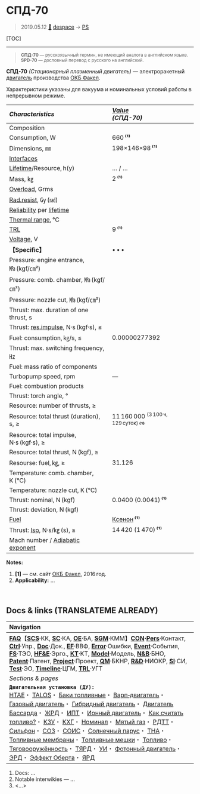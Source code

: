 # СПД-70
> 2019.05.12 [🚀](../index/index.md) [despace](index.md) → [PS](ps.md)

[TOC]

---

> <small>**СПД-70** — русскоязычный термин, не имеющий аналога в английском языке. **SPD-70** — дословный перевод с русского на английский.</small>

**СПД-70** *(Стационарный плазменный двигатель)* — электроракетный [двигатель](ps.md) производства [ОКБ Факел](zz_edb_fakel.md).

Характеристики указаны для вакуума и номинальных условий работы в непрерывном режиме.

|*Characteristics*|*[Value](si.md)<br> (СПД-70)*|
|:--|:--|
|Composition| |
|Consumption, W|660 **⁽¹⁾**|
|Dimensions, ㎜|198×146×98 **⁽¹⁾**|
|[Interfaces](interface.md)| |
|[Lifetime](lifetime.md)/Resource, h(y)|… / …|
|Mass, ㎏|2 **⁽¹⁾**|
|[Overload](vibration.md), Grms| |
|[Rad.resist](ion_rad.md), ㏉ (㎭)| |
|[Reliability](qm.md) per [lifetime](lifetime.md)| |
|[Thermal range](tcs.md), ℃| |
|[TRL](trl.md)|9 **⁽¹⁾**|
|[Voltage](voltage.md), V| |
|**【Specific】**|• • •|
|Pressure: engine entrance, ㎫ (kgf/㎝²)| |
|Pressure: comb. chamber, ㎫ (kgf/㎝²)| |
|Pressure: nozzle cut, ㎫ (kgf/㎝²)| |
|Thrust: max. duration of one thrust, s| |
|Thrust: [res.impulse](ing.md), N·s (kgf·s), ≤| |
|Fuel: consumption, ㎏/s, ≤|0.00000277392|
|Thrust: max. switching frequency, ㎐| |
|Fuel: mass ratio of components| |
|Turbopump speed, rpm|—|
|Fuel: combustion products| |
|Thrust: torch angle, °| |
|Resource: number of thrusts, ≥| |
|Resource: total thrust (duration), s, ≥|11 160 000 <sup>(3 100 ч, 129 суток)</sup> **⁽¹⁾**|
|Resource: total impulse, N·s (kgf·s), ≥| |
|Resource: total thrust, N (kgf), ≥| |
|Resourse: fuel, ㎏, ≥|31.126|
|Temperature: comb. chamber, К (℃)| |
|Temperature: nozzle cut, К (℃)| |
|Thrust: nominal, N (kgf)|0.0400 (0.0041) **⁽¹⁾**|
|Thrust: deviation, N (kgf)| |
|[Fuel](fuel.md)|[Ксенон](ксенон.md) **⁽¹⁾**|
|Thrust: [Isp](isp.md), N·s/㎏ (s), ≥|14 420 (1 470) **⁽¹⁾**|
|Mach number / [Adiabatic exponent](heat_cr.md)| |

**Notes:**

   1. **[1]** — см. сайт [ОКБ Факел](zz_edb_fakel.md), 2016 год.
   1. **Applicability:** …



<p style="page-break-after:always"> </p>

## Docs & links (TRANSLATEME ALREADY)
|Navigation|
|:--|
|**[FAQ](faq.md)**【**[SCS](scs.md)**·КК, **[SC](sc.md)**·КА, **[OE](oe.md)**·БА, **[SGM](sgm.md)**·КММ】**[CON](contact.md)·[Pers](person.md)**·Контакт, **[Ctrl](control.md)**·Упр., **[Doc](doc.md)**·Док., **[EF](ef.md)**·ВВФ, **[Error](error.md)**·Ошибки, **[Event](event.md)**·События, **[FS](fs.md)**·ТЭО, **[HF&E](hfe.md)**·Эрго., **[KT](kt.md)**·КТ, **[Model](model.md)**·Модель, **[N&B](nnb.md)**·БНО, **[Patent](патент.md)**·Патент, **[Project](project.md)**·Проект, **[QM](qm.md)**·БКНР, **[R&D](rnd.md)**·НИОКР, **[SI](si.md)**·СИ, **[Test](test.md)**·ЭО, **[Timeline](timeline.md)**·ЦГМ, **[TRL](trl.md)**·УГТ|
|*Sections & pages*|
|**`Двигательная установка (ДУ):`**<br> [HTAE](htae.md)・ [TALOS](talos.md)・ [Баки топливные](fuel_tank.md)・ [Варп‑двигатель](warp_drive.md)・ [Газовый двигатель](cgt.md)・ [Гибридный двигатель](гбрд.md)・ [Двигатель Бассарда](bussard_ramjet.md)・ [ЖРД](lpr.md)・ [ИПТ](ing.md)・ [Ионный двигатель](иод.md)・ [Как считать топливо?](si.md)・ [КЗУ](cinu.md)・ [КХГ](cgs.md)・ [Номинал](nominal.md)・ [Мятый газ](exhsteam.md)・ [РДТТ](spr.md)・ [Сильфон](сильфон.md)・ [СОЗ](соз.md)・ [СОИС](соис.md)・ [Солнечный парус](солнечный_парус.md)・ [ТНА](turbopump.md)・ [Топливные мембраны](топливные_мембраны.md)・ [Топливные мешки](топливные_мешки.md)・ [Топливо](fuel.md)・ [Тяговооружённость](ttwr.md)・ [ТЯРД](тярд.md)・ [УИ](isp.md)・ [Фотонный двигатель](фотонный_двигатель.md)・ [ЭРД](epsp.md)・ [Эффект Оберта](oberth_eff.md)・ [ЯРД](ntr.md)|

   1. Docs: …
   1. Notable interwikies — …
   1. <…>
